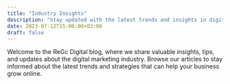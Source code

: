 ```yaml
---
title: "Industry Insights"
description: "Stay updated with the latest trends and insights in digital marketing, web development, and online business strategies."
date: 2023-07-12T15:00:00+02:00
draft: false
---
```


Welcome to the ReGc Digital blog, where we share valuable insights, tips, and updates about the digital marketing industry. Browse our articles to stay informed about the latest trends and strategies that can help your business grow online.
